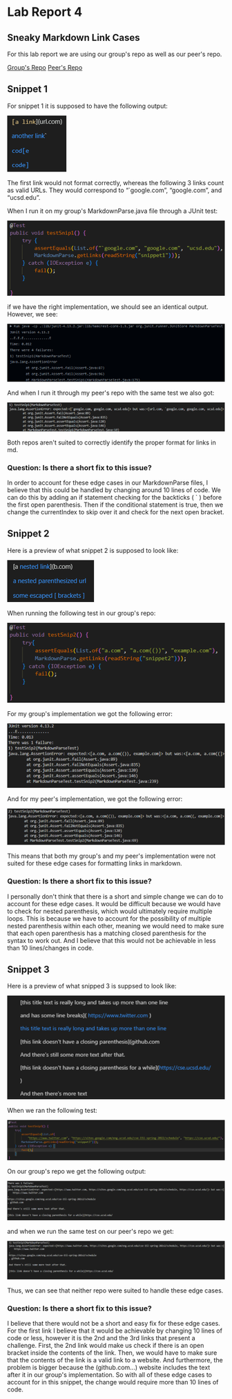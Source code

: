 # Lab Report 4
## Sneaky Markdown Link Cases

For this lab report we are using our group's repo as well as our peer's repo. 

[Group's Repo]()
[Peer's Repo]()

## Snippet 1

For snippet 1 it is supposed to have the following output:

![](snip1.png)

The first link would not format correctly, whereas the following 3 links count as valid URLs. They would correspond to “`google.com”, “google.com”, and “ucsd.edu”.

When I run it on my group's MarkdownParse.java file through a JUnit test:

![](snip1b.png)

if we have the right implementation, we should see an identical output. However, we see:

![](snip1c.png)

And when I run it through my peer's repo with the same test we also got: 

![](snip1d.png)

Both repos aren't suited to correctly identify the proper format for links in md.

### Question: Is there a short fix to this issue?

In order to account for these edge cases in our MarkdownParse files, I believe that this could be handled by changing around 10 lines of code. We can do this by adding an if statement checking for the backticks ( ` ) before the first open parenthesis. Then if the conditional statement is true, then we change the currentIndex to skip over it and check for the next open bracket.

## Snippet 2

Here is a preview of what snippet 2 is supposed to look like:

![](snippet2a.png)

When running the following test in our group's repo:

![](snippet2b.png)

For my group's implementation we got the following error:

![](snippet2c.png)

And for my peer's implementation, we got the following error:

![](snippet2d.png)

This means that both my group's and my peer's implementation were not suited for these edge cases for formatting links in markdown.

### Question: Is there a short fix to this issue?

I personally don't think that there is a short and simple change we can do to account for these edge cases. It would be difficult because we would have to check for nested parenthesis, which would ultimately require multiple loops. This is because we have to account for the possibility of multiple nested parenthesis within each other, meaning we would need to make sure that each open parenthesis has a matching closed parenthesis for the syntax to work out. And I believe that this would not be achievable in less than 10 lines/changes in code.

## Snippet 3

Here is a preview of what snipped 3 is suppsed to look like:

![](snip3a.png)

When we ran the following test:

![](snip3b.png)

On our group's repo we get the following output:

![](snip3c.png)

and when we run the same test on our peer's repo we get:

![](snip3d.png)

Thus, we can see that neither repo were suited to handle these edge cases.

### Question: Is there a short fix to this issue?

I believe that there would not be a short and easy fix for these edge cases. For the first link I believe that it would be achievable by changing 10 lines of code or less, however it is the 2nd and the 3rd links that present a challenge. First, the 2nd link would make us check if there is an open bracket inside the contents of the link. Then, we would have to make sure that the contents of the link is a valid link to a website. And furthermore, the problem is bigger because the (github.com...) website includes the text after it in our group's implementation. So with all of these edge cases to account for in this snippet, the change would require more than 10 lines of code.